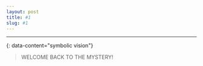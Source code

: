 ```yaml
---
layout: post
title: #1
slug: #1
---
```


---
{: data-content="symbolic vision"}

<p class="description" style="text-align: justify;">
  
> WELCOME BACK TO THE MYSTERY!

